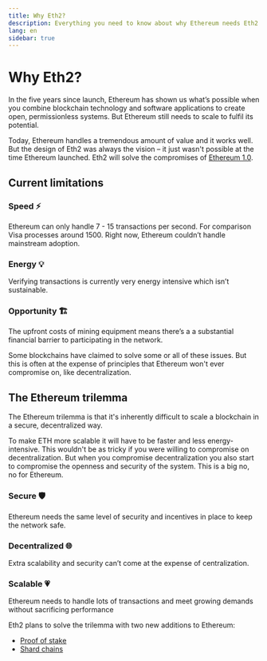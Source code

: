 ```yaml
---
title: Why Eth2?
description: Everything you need to know about why Ethereum needs Eth2
lang: en
sidebar: true
---
```


# Why Eth2?

<Subtitle>In the five years since launch, Ethereum has shown us what’s possible when you combine blockchain technology and software applications to create open, permissionless systems. But Ethereum still needs to scale to fulfil its potential.</Subtitle>

Today, Ethereum handles a tremendous amount of value and it works well. But the design of Eth2 was always the vision – it just wasn't possible at the time Ethereum launched. Eth2 will solve the compromises of [Ethereum 1.0](/what-is-ethereum/).

## Current limitations

### Speed ⚡️

Ethereum can only handle 7 - 15 transactions per second. For comparison Visa processes around 1500. Right now, Ethereum couldn’t handle mainstream adoption.

### Energy 💡

Verifying transactions is currently very energy intensive which isn’t sustainable.

### Opportunity 🏗

The upfront costs of mining equipment means there’s a a substantial financial barrier to participating in the network.

Some blockchains have claimed to solve some or all of these issues. But this is often at the expense of principles that Ethereum won't ever compromise on, like decentralization.

## The Ethereum trilemma

The Ethereum trilemma is that it's inherently difficult to scale a blockchain in a secure, decentralized way.

To make ETH more scalable it will have to be faster and less energy-intensive. This wouldn't be as tricky if you were willing to compromise on decentralization. But when you compromise decentralization you also start to compromise the openness and security of the system. This is a big no, no for Ethereum.

### Secure 🛡

Ethereum needs the same level of security and incentives in place to keep the network safe.

### Decentralized 🌐

Extra scalability and security can’t come at the expense of centralization.

### Scalable 💗

Ethereum needs to handle lots of transactions and meet growing demands without sacrificing performance

Eth2 plans to solve the trilemma with two new additions to Ethereum:

- [Proof of stake](/eth2/proof-of-stake)
- [Shard chains](/eth2/shard-chains)
